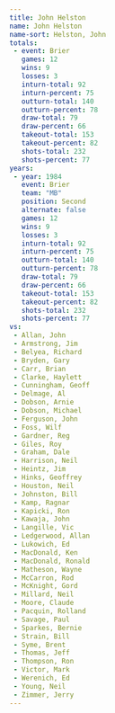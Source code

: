 ```yaml
---
title: John Helston
name: John Helston
name-sort: Helston, John
totals:
 - event: Brier
   games: 12
   wins: 9
   losses: 3
   inturn-total: 92
   inturn-percent: 75
   outturn-total: 140
   outturn-percent: 78
   draw-total: 79
   draw-percent: 66
   takeout-total: 153
   takeout-percent: 82
   shots-total: 232
   shots-percent: 77
years:
 - year: 1984
   event: Brier
   team: "MB"
   position: Second
   alternate: false
   games: 12
   wins: 9
   losses: 3
   inturn-total: 92
   inturn-percent: 75
   outturn-total: 140
   outturn-percent: 78
   draw-total: 79
   draw-percent: 66
   takeout-total: 153
   takeout-percent: 82
   shots-total: 232
   shots-percent: 77
vs:
 - Allan, John
 - Armstrong, Jim
 - Belyea, Richard
 - Bryden, Gary
 - Carr, Brian
 - Clarke, Haylett
 - Cunningham, Geoff
 - Delmage, Al
 - Dobson, Arnie
 - Dobson, Michael
 - Ferguson, John
 - Foss, Wilf
 - Gardner, Reg
 - Giles, Roy
 - Graham, Dale
 - Harrison, Neil
 - Heintz, Jim
 - Hinks, Geoffrey
 - Houston, Neil
 - Johnston, Bill
 - Kamp, Ragnar
 - Kapicki, Ron
 - Kawaja, John
 - Langille, Vic
 - Ledgerwood, Allan
 - Lukowich, Ed
 - MacDonald, Ken
 - MacDonald, Ronald
 - Matheson, Wayne
 - McCarron, Rod
 - McKnight, Gord
 - Millard, Neil
 - Moore, Claude
 - Pacquin, Rolland
 - Savage, Paul
 - Sparkes, Bernie
 - Strain, Bill
 - Syme, Brent
 - Thomas, Jeff
 - Thompson, Ron
 - Victor, Mark
 - Werenich, Ed
 - Young, Neil
 - Zimmer, Jerry
---
```

